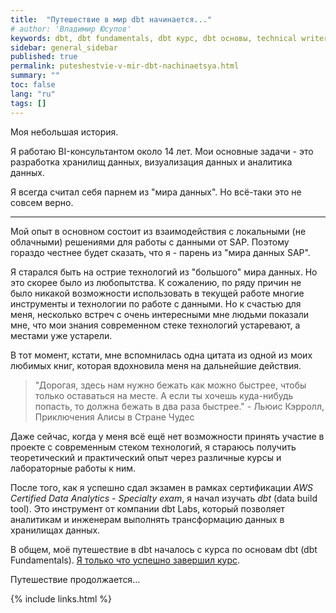 ```yaml
---
title:  "Путешествие в мир dbt начинается..."
# author: 'Владимир Юсупов'
keywords: dbt, dbt fundamentals, dbt курс, dbt основы, technical writer
sidebar: general_sidebar
published: true
permalink: puteshestvie-v-mir-dbt-nachinaetsya.html
summary: ""
toc: false
lang: "ru"
tags: []
---
```


Моя небольшая история.

Я работаю BI-консультантом около 14 лет. Мои основные задачи - это разработка хранилищ данных, визуализация данных и аналитика данных.

Я всегда считал себя парнем из "мира данных". Но всё-таки это не совсем верно.

***

Мой опыт в основном состоит из взаимодействия с локальными (не облачными) решениями для работы с данными от SAP. Поэтому гораздо честнее будет сказать, что я - парень из "мира данных SAP".

Я старался быть на острие технологий из "большого" мира данных. Но это скорее было из любопытства. К сожалению, по ряду причин не было никакой возможности использовать в текущей работе многие инструменты и технологии по работе с данными. Но к счастью для меня, несколько встреч с очень интересными мне людьми показали мне, что мои знания современном стеке технологий устаревают, а местами уже устарели.

В тот момент, кстати, мне вспомнилась одна цитата из одной из моих любимых книг, которая вдохновила меня на дальнейшие действия.

> "Дорогая, здесь нам нужно бежать как можно быстрее, чтобы только оставаться на месте. А если ты хочешь куда-нибудь попасть, то должна бежать в два раза быстрее." - Льюис Кэрролл, Приключения Алисы в Стране Чудес

Даже сейчас, когда у меня всё ещё нет возможности принять участие в проекте с современным стеком технологий, я стараюсь получить теоретический и практический опыт через различные курсы и лабораторные работы к ним. 

После того, как я успешно сдал экзамен в рамках сертификации *AWS Certified Data Analytics - Specialty exam*, я начал изучать *dbt* (data build tool). Это инструмент от компании dbt Labs, который позволяет аналитикам и инженерам выполнять трансформацию данных в хранилищах данных.

В общем, моё путешествие в dbt началось с курса по основам dbt (dbt Fundamentals). [Я только что успешно завершил курс](https://www.credential.net/30135104-44b3-4b7c-8dfb-0f08cb794c41).

Путешествие продолжается...

{% include links.html %}
